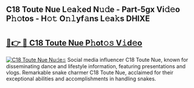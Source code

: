 ## C18 Toute Nue L𝚎a𝚔ed N𝚞𝚍e - Part-5gx Vi𝚍𝚎o P𝚑𝚘tos - H𝚘𝚝 O𝚗𝚕yf𝚊ns L𝚎a𝚔s DHlXE

# <h2><a href="http://kf2gwng.oniu.top/?m=C18+Toute+Nue">🔗👉 🔴 C18 Toute Nue P𝚑ot𝚘𝚜 V𝚒d𝚎o</a></h2>

[![C18 Toute Nue Nu𝚍e𝚜](https://i.imgur.com/0qMVB7G.gif)](http://kf2gwng.oniu.top/?m=C18+Toute+Nue)
Social media influencer C18 Toute Nue, known for disseminating dance and lifestyle information, featuring presentations and vlogs. Remarkable snake charmer C18 Toute Nue, acclaimed for their exceptional abilities and accomplishments in handling snakes.  
